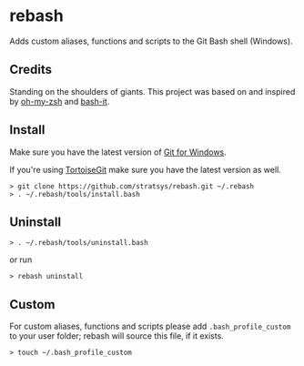 # rebash

Adds custom aliases, functions and scripts to the Git Bash shell (Windows).

## Credits

Standing on the shoulders of giants. This project was based on and inspired by [oh-my-zsh](https://github.com/robbyrussell/oh-my-zsh) and [bash-it](https://github.com/revans/bash-it).

## Install

Make sure you have the latest version of [Git for Windows](https://code.google.com/p/msysgit/downloads/list?q=full+installer+official+git).

If you're using [TortoiseGit](https://code.google.com/p/tortoisegit/wiki/Download) make sure you have the latest version as well.

    > git clone https://github.com/stratsys/rebash.git ~/.rebash
    > . ~/.rebash/tools/install.bash
    
## Uninstall

    > . ~/.rebash/tools/uninstall.bash
    
or run

    > rebash uninstall
    
## Custom

For custom aliases, functions and scripts please add `.bash_profile_custom` to your user folder; rebash will source this file, if it exists.

    > touch ~/.bash_profile_custom
